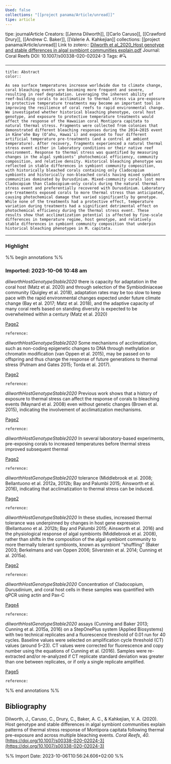 ```yaml
---
Used: false
collections: "[[project panama/Article/unread]]"
tipe: article
---
```

tipe: journalArticle
Creators: [[Jenna Dilworth]], [[Carlo Caruso]], [[Crawford Drury]], [[Andrew C. Baker]], [[Valerie A. Kahkejian]]
collections: [[project panama/Article/unread]]
Link to zotero:: [Dilworth et al_2020_Host genotype and stable differences in algal symbiont communities explain.pdf](zotero://select/library/items/GWFLJDF5)
Journal: Coral Reefs
DOI: 10.1007/s00338-020-02024-3
Tags: #🔍

---
```ad-note
title: Abstract
color:: 

As sea surface temperatures increase worldwide due to climate change, coral bleaching events are becoming more frequent and severe, resulting in reef degradation. Leveraging the inherent ability of reef-building corals to acclimatize to thermal stress via pre-exposure to protective temperature treatments may become an important tool in improving the resilience of coral reefs to rapid environmental change. We investigated whether historical bleaching phenotype, coral host genotype, and exposure to protective temperature treatments would affect the response of the Hawaiian coral Montipora capitata to natural thermal stress. Fragments were collected from colonies that demonstrated different bleaching responses during the 2014–2015 event in Kāne‘ohe Bay (O‘ahu, Hawai‘i) and exposed to four different artificial temperature pre-treatments (and a control at ambient temperature). After recovery, fragments experienced a natural thermal stress event either in laboratory conditions or their native reef environment. Response to thermal stress was quantified by measuring changes in the algal symbionts’ photochemical efficiency, community composition, and relative density. Historical bleaching phenotype was reflected in stable differences in symbiont community composition, with historically bleached corals containing only Cladocopium symbionts and historically non-bleached corals having mixed symbiont communities dominated by Durusdinium. Mixed-community corals lost more Cladocopium than Cladocopium-only corals during the natural thermal stress event and preferentially recovered with Durusdinium. Laboratory pre-treatments exposed corals to more thermal stress than anticipated, causing photochemical damage that varied significantly by genotype. While none of the treatments had a protective effect, temperature variation during treatments had a significant detrimental effect on photochemical efficiency during the thermal stress event. These results show that acclimatization potential is affected by fine-scale differences in temperature regime, host genotype, and relatively stable differences in symbiont community composition that underpin historical bleaching phenotypes in M. capitata.

```

---
### Highlight

%% begin annotations %%



### Imported: 2023-10-06 10:48 am

*dilworthHostGenotypeStable2020*
	there is capacity for adaptation in the coral host (Matz et al. 2020) and through selection of the Symbiodiniaceae community (Quigley et al. 2018), adaptation rates may be too slow to keep pace with the rapid environmental changes expected under future climate change (Bay et al. 2017; Matz et al. 2018), and the adaptive capacity of many coral reefs based on standing diversity is expected to be overwhelmed within a century (Matz et al. 2020) 
	
[Page2](zotero://open-pdf/library/items/GWFLJDF5?page=2&a=MZN3M5TT)
	
	
	
	reference:

*dilworthHostGenotypeStable2020*
	Some mechanisms of acclimatization, such as non-coding epigenetic changes to DNA through methylation or chromatin modification (van Oppen et al. 2015), may be passed on to offspring and thus change the response of future generations to thermal stress (Putnam and Gates 2015; Torda et al. 2017). 
	
[Page2](zotero://open-pdf/library/items/GWFLJDF5?page=2&a=QXRGYCVX)
	
	
	
	reference:

*dilworthHostGenotypeStable2020*
	Previous work shows that a history of exposure to thermal stress can affect the response of corals to bleaching events (Maynard et al. 2008) even without genetic changes (Brown et al. 2015), indicating the involvement of acclimatization mechanisms. 
	
[Page2](zotero://open-pdf/library/items/GWFLJDF5?page=2&a=ZRFXNLRY)
	
	
	
	reference:

*dilworthHostGenotypeStable2020*
	In several laboratory-based experiments, pre-exposing corals to increased temperatures before thermal stress improved subsequent thermal 
	
[Page2](zotero://open-pdf/library/items/GWFLJDF5?page=2&a=SAFRPV79)
	
	
	
	reference:

*dilworthHostGenotypeStable2020*
	tolerance (Middlebrook et al. 2008; Bellantuono et al. 2012a, 2012b; Bay and Palumbi 2015; Ainsworth et al. 2016), indicating that acclimatization to thermal stress can be induced. 
	
[Page2](zotero://open-pdf/library/items/GWFLJDF5?page=2&a=ELJSW5JY)
	
	
	
	reference:

*dilworthHostGenotypeStable2020*
	In these studies, increased thermal tolerance was underpinned by changes in host gene expression (Bellantuono et al. 2012b; Bay and Palumbi 2015; Ainsworth et al. 2016) and the physiological response of algal symbionts (Middlebrook et al. 2008), rather than shifts in the composition of the algal symbiont community to more thermally tolerant symbionts, known as symbiont ‘‘shuffling’’ (Baker 2003; Berkelmans and van Oppen 2006; Silverstein et al. 2014; Cunning et al. 2015a). 
	
[Page2](zotero://open-pdf/library/items/GWFLJDF5?page=2&a=2HVUS3VF)
	
	
	
	reference:

*dilworthHostGenotypeStable2020*
	Concentration of Cladocopium, Durusdinium, and coral host cells in these samples was quantified with qPCR using actin and Pax-C 
	
[Page4](zotero://open-pdf/library/items/GWFLJDF5?page=4&a=JR32DPQN)
	
	
	
	reference:

*dilworthHostGenotypeStable2020*
	assays (Cunning and Baker 2013; Cunning et al. 2015a, 2016) on a StepOnePlus system (Applied Biosystems) with two technical replicates and a fluorescence threshold of 0.01 run for 40 cycles. Baseline values were selected on amplification cycle threshold (CT) values (around 5–23). CT values were corrected for fluorescence and copy number using the equations of Cunning et al. (2016). Samples were re-extracted and/or re-analyzed if CT replicate standard deviation was greater than one between replicates, or if only a single replicate amplified. 
	
[Page5](zotero://open-pdf/library/items/GWFLJDF5?page=5&a=CBFHZP2H)
	
	
	
	reference:


%% end annotations %%

## Bibliography

Dilworth, J., Caruso, C., Drury, C., Baker, A. C., & Kahkejian, V. A. (2020). Host genotype and stable differences in algal symbiont communities explain patterns of thermal stress response of Montipora capitata following thermal pre-exposure and across multiple bleaching events. _Coral Reefs_, _40_. [https://doi.org/10.1007/s00338-020-02024-3](https://doi.org/10.1007/s00338-020-02024-3)

%% Import Date: 2023-10-06T10:56:24.606+02:00 %%
